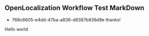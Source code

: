 ## OpenLocalization Workflow Test MarkDown
* 768c6605-e4dd-47ba-a836-d8387b836d9e 
thanks!

Hello world